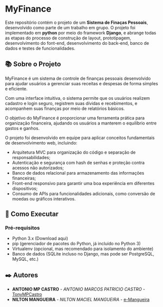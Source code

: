 # MyFinance

Este repositório contém o projeto de um **Sistema de Finaças Pessoais**, desenvolvido como parte de um trabalho em grupo. O projeto foi implementado em **python** por meio do framework **Django**, e abrange todas as etapas do processo de construção de layout, prototipagem, desenvolvimento do font-end, desenvolvimento do back-end, banco de dados e testes de funcionalidades.

## 📚 Sobre o Projeto

MyFinance é um sistema de controle de finanças pessoais desenvolvido para ajudar usuários a gerenciar suas receitas e despesas de forma simples e eficiente.

Com uma interface intuitiva, o sistema permite que os usuários realizem cadastro e login seguro, registrem suas dívidas e recebimentos, e acompanhem suas finanças por meio de relatórios básicos.

O objetivo do MyFinance é proporcionar uma ferramenta prática para organização financeira, ajudando os usuários a manterem o equilíbrio entre gastos e ganhos.

O projeto foi desenvolvido em equipe para aplicar conceitos fundamentais de desenvolvimento web, incluindo:
- Arquitetura MVC para organização do código e separação de responsabilidades;
- Autenticação e segurança com hash de senhas e proteção contra acessos não autorizados;
- Banco de dados relacional para armazenamento das informações financeiras;
- Front-end responsivo para garantir uma boa experiência em diferentes dispositivos;
- Consumo de APIs para funcionalidades adicionais, como conversão de moedas ou gráficos interativos.

## 🚀 Como Executar

### Pré-requisitos
- Python 3.x (Download aqui)
- pip (gerenciador de pacotes do Python, já incluído no Python 3)
- Virtualenv (opcional, mas recomendado para isolamento do ambiente)
- Banco de dados (SQLite incluso no Django, mas pode ser PostgreSQL, MySQL, etc.)

## ✒️ Autores

* **ANTONIO MP CASTRO** - *ANTONIO MARCOS PATRICIO CASTRO* - [TonyMPCastro](https://github.com/TonyMPCastro)
* **NILTON MANGUEIRA** - *NILTON MACIEL MANGUEIRA* - [e-Mangueira](https://github.com/e-Mangueira)
